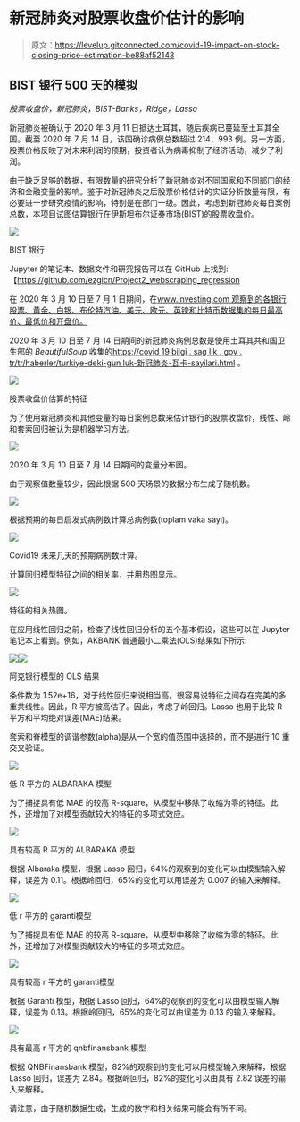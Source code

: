 # 新冠肺炎对股票收盘价估计的影响

> 原文：<https://levelup.gitconnected.com/covid-19-impact-on-stock-closing-price-estimation-be88af52143>

## BIST 银行 500 天的模拟

*股票收盘价，新冠肺炎，BIST-Banks，Ridge，Lasso*

新冠肺炎被确认于 2020 年 3 月 11 日抵达土耳其，随后疾病已蔓延至土耳其全国。截至 2020 年 7 月 14 日，该国确诊病例总数超过 214，993 例。另一方面，股票价格反映了对未来利润的预期，投资者认为病毒抑制了经济活动，减少了利润。

由于缺乏足够的数据，有限数量的研究分析了新冠肺炎对不同国家和不同部门的经济和金融变量的影响。鉴于对新冠肺炎之后股票价格估计的实证分析数量有限，有必要进一步研究疫情的影响，特别是在部门一级。因此，考虑到新冠肺炎每日案例总数，本项目试图估算银行在伊斯坦布尔证券市场(BIST)的股票收盘价。

![](img/f892d58631ac773fde1c078e556e0d03.png)

BIST 银行

Jupyter 的笔记本、数据文件和研究报告可以在 GitHub 上找到:【https://github.com/ezgicn/Project2_webscraping_regression 

在 2020 年 3 月 10 日至 7 月 1 日期间，在[www.investing.com 观察到的各银行股票、黄金、白银、布伦特汽油、美元、欧元、英镑和比特币数据集的每日最高价、最低价和开盘价。](http://www.investing.com.)

2020 年 3 月 10 日至 7 月 14 日期间的新冠肺炎病例总数是使用土耳其共和国卫生部的 *BeautifulSoup* 收集的[https://covid 19 bilgi . sag lik . gov . tr/tr/haberler/turkiye-deki-gun luk-新冠肺炎-瓦卡-sayilari.html](https://covid19bilgi.saglik.gov.tr/tr/haberler/turkiye-deki-gunluk-covid-19-vaka-sayilari.html) 。

![](img/898571c3e87c17d75d93834ddb2ec345.png)

股票收盘价估算的特征

为了使用新冠肺炎和其他变量的每日案例总数来估计银行的股票收盘价，线性、岭和套索回归被认为是机器学习方法。

![](img/d66dfa2951bb43387ee46707a5563830.png)

2020 年 3 月 10 日至 7 月 14 日期间的变量分布图。

由于观察值数量较少，因此根据 500 天场景的数据分布生成了随机数。

![](img/4ad86d04e526b3d35db0ae97bd6c1bf0.png)

根据预期的每日启发式病例数计算总病例数(toplam vaka sayı)。

![](img/980e59462247296f523a11ef8d535e32.png)

Covid19 未来几天的预期病例数计算。

计算回归模型特征之间的相关率，并用热图显示。

![](img/772d9ee3a277d6caf8be8d4abed372a0.png)

特征的相关热图。

在应用线性回归之前，检查了线性回归分析的五个基本假设，这些可以在 Jupyter 笔记本上看到。例如，AKBANK 普通最小二乘法(OLS)结果如下所示:

![](img/395bb052ebffc2ff336d52e1b3ce19e4.png)![](img/fba04e2e97b5c5d701ade190dc478e5f.png)

阿克银行模型的 OLS 结果

条件数为 1.52e+16，对于线性回归来说相当高。很容易说特征之间存在完美的多重共线性。因此，R 平方被高估了。因此，考虑了岭回归。Lasso 也用于比较 R 平方和平均绝对误差(MAE)结果。

套索和脊模型的调谐参数(alpha)是从一个宽的值范围中选择的，而不是进行 10 重交叉验证。

![](img/e2a2c68fe795cff6eaac8b7573d512f3.png)

低 R 平方的 ALBARAKA 模型

为了捕捉具有低 MAE 的较高 R-square，从模型中移除了收缩为零的特征。此外，还增加了对模型贡献较大的特征的多项式效应。

![](img/368d654aca4be16c5820c86a86993086.png)

具有较高 R 平方的 ALBARAKA 模型

根据 Albaraka 模型，根据 Lasso 回归，64%的观察到的变化可以由模型输入解释，误差为 0.11。根据岭回归，65%的变化可以用误差为 0.007 的输入来解释。

![](img/9db25dc959ab25814295a59767ea92ac.png)

低 r 平方的 garanti̇模型

为了捕捉具有低 MAE 的较高 R-square，从模型中移除了收缩为零的特征。此外，还增加了对模型贡献较大的特征的多项式效应。

![](img/8d3c71968a22253f8eed737e2bb89c54.png)

具有较高 r 平方的 garanti̇模型

根据 Garanti 模型，根据 Lasso 回归，64%的观察到的变化可以由模型输入解释，误差为 0.13。根据岭回归，65%的变化可以由误差为 0.13 的输入来解释。

![](img/f1d21c82dffbc77ac381eaa57b681d6e.png)

具有最高 r 平方的 qnbfi̇nansbank 模型

根据 QNBFinansbank 模型，82%的观察到的变化可以用模型输入来解释，根据 Lasso 回归，误差为 2.84。根据岭回归，82%的变化可以由具有 2.82 误差的输入来解释。

请注意，由于随机数据生成，生成的数字和相关结果可能会有所不同。